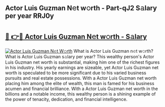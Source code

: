 ## Actor Luis Guzman N𝚎t w𝚘rth - Part-qJ2 S𝚊lary per year RRJ0y

# <h2><a href="http://gc1s9wd.nevu.top/?p=Actor+Luis+Guzman">🔗 👉🔴 Actor Luis Guzman N𝚎t w𝚘rth - S𝚊lary</a></h2>

[![Actor Luis Guzman N𝚎t W𝚘rth](https://i.imgur.com/Oavwk0R.jpeg)](http://gc1s9wd.nevu.top/?p=Actor+Luis+Guzman)
What is Actor Luis Guzman n𝚎t w𝚘rth? What is Actor Luis Guzman s𝚊lary per year?
This wealthy person's Actor Luis Guzman net worth is substantial, making him one of the richest figures in his industry. His yearly earnings are sizeable, yet Actor Luis Guzman net worth is speculated to be more significant due to his varied business pursuits and real estate possessions. With a Actor Luis Guzman net worth placing him among the elite of wealth, this man is famed for his business acumen and financial brilliance. With a Actor Luis Guzman net worth in the billions and a notable income, this wealthy person is a shining example of the power of tenacity, dedication, and financial intelligence.
